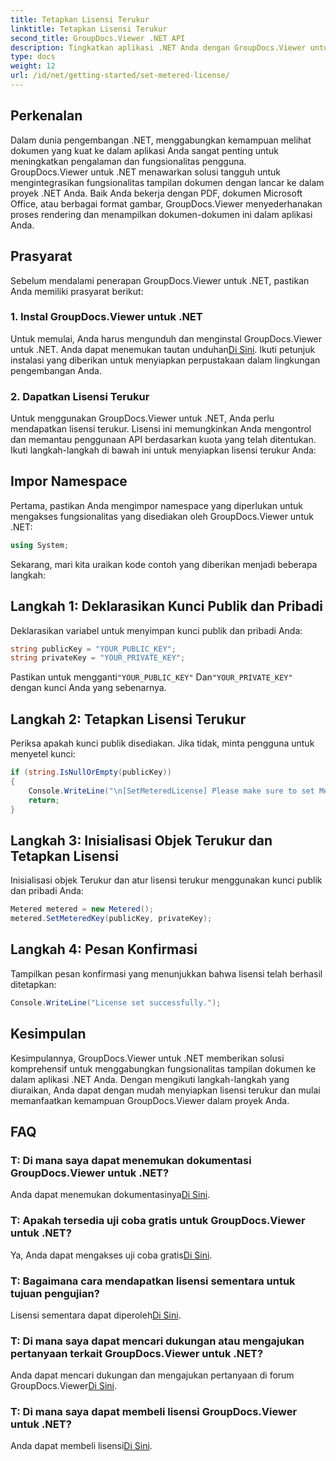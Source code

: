 ```yaml
---
title: Tetapkan Lisensi Terukur
linktitle: Tetapkan Lisensi Terukur
second_title: GroupDocs.Viewer .NET API
description: Tingkatkan aplikasi .NET Anda dengan GroupDocs.Viewer untuk tampilan dokumen yang lancar. Integrasikan fungsi rendering dokumen dengan mudah ke dalam proyek Anda.
type: docs
weight: 12
url: /id/net/getting-started/set-metered-license/
---
```

## Perkenalan
Dalam dunia pengembangan .NET, menggabungkan kemampuan melihat dokumen yang kuat ke dalam aplikasi Anda sangat penting untuk meningkatkan pengalaman dan fungsionalitas pengguna. GroupDocs.Viewer untuk .NET menawarkan solusi tangguh untuk mengintegrasikan fungsionalitas tampilan dokumen dengan lancar ke dalam proyek .NET Anda. Baik Anda bekerja dengan PDF, dokumen Microsoft Office, atau berbagai format gambar, GroupDocs.Viewer menyederhanakan proses rendering dan menampilkan dokumen-dokumen ini dalam aplikasi Anda.
## Prasyarat
Sebelum mendalami penerapan GroupDocs.Viewer untuk .NET, pastikan Anda memiliki prasyarat berikut:
### 1. Instal GroupDocs.Viewer untuk .NET
 Untuk memulai, Anda harus mengunduh dan menginstal GroupDocs.Viewer untuk .NET. Anda dapat menemukan tautan unduhan[Di Sini](https://releases.groupdocs.com/viewer/net/). Ikuti petunjuk instalasi yang diberikan untuk menyiapkan perpustakaan dalam lingkungan pengembangan Anda.
### 2. Dapatkan Lisensi Terukur
Untuk menggunakan GroupDocs.Viewer untuk .NET, Anda perlu mendapatkan lisensi terukur. Lisensi ini memungkinkan Anda mengontrol dan memantau penggunaan API berdasarkan kuota yang telah ditentukan. Ikuti langkah-langkah di bawah ini untuk menyiapkan lisensi terukur Anda:

## Impor Namespace
Pertama, pastikan Anda mengimpor namespace yang diperlukan untuk mengakses fungsionalitas yang disediakan oleh GroupDocs.Viewer untuk .NET:
```csharp
using System;
```

Sekarang, mari kita uraikan kode contoh yang diberikan menjadi beberapa langkah:
## Langkah 1: Deklarasikan Kunci Publik dan Pribadi
Deklarasikan variabel untuk menyimpan kunci publik dan pribadi Anda:
```csharp
string publicKey = "YOUR_PUBLIC_KEY";
string privateKey = "YOUR_PRIVATE_KEY";
```
 Pastikan untuk mengganti`"YOUR_PUBLIC_KEY"` Dan`"YOUR_PRIVATE_KEY"` dengan kunci Anda yang sebenarnya.
## Langkah 2: Tetapkan Lisensi Terukur
Periksa apakah kunci publik disediakan. Jika tidak, minta pengguna untuk menyetel kunci:
```csharp
if (string.IsNullOrEmpty(publicKey))
{
    Console.WriteLine("\n[SetMeteredLicense] Please make sure to set Metered keys. Learn more at https://purchase.groupdocs.com/faqs/licensing/metered.");
    return;
}
```
## Langkah 3: Inisialisasi Objek Terukur dan Tetapkan Lisensi
Inisialisasi objek Terukur dan atur lisensi terukur menggunakan kunci publik dan pribadi Anda:
```csharp
Metered metered = new Metered();
metered.SetMeteredKey(publicKey, privateKey);
```
## Langkah 4: Pesan Konfirmasi
Tampilkan pesan konfirmasi yang menunjukkan bahwa lisensi telah berhasil ditetapkan:
```csharp
Console.WriteLine("License set successfully.");
```

## Kesimpulan
Kesimpulannya, GroupDocs.Viewer untuk .NET memberikan solusi komprehensif untuk menggabungkan fungsionalitas tampilan dokumen ke dalam aplikasi .NET Anda. Dengan mengikuti langkah-langkah yang diuraikan, Anda dapat dengan mudah menyiapkan lisensi terukur dan mulai memanfaatkan kemampuan GroupDocs.Viewer dalam proyek Anda.
## FAQ
### T: Di mana saya dapat menemukan dokumentasi GroupDocs.Viewer untuk .NET?
 Anda dapat menemukan dokumentasinya[Di Sini](https://reference.groupdocs.com/viewer/net/).
### T: Apakah tersedia uji coba gratis untuk GroupDocs.Viewer untuk .NET?
 Ya, Anda dapat mengakses uji coba gratis[Di Sini](https://releases.groupdocs.com/).
### T: Bagaimana cara mendapatkan lisensi sementara untuk tujuan pengujian?
 Lisensi sementara dapat diperoleh[Di Sini](https://purchase.groupdocs.com/temporary-license/).
### T: Di mana saya dapat mencari dukungan atau mengajukan pertanyaan terkait GroupDocs.Viewer untuk .NET?
 Anda dapat mencari dukungan dan mengajukan pertanyaan di forum GroupDocs.Viewer[Di Sini](https://forum.groupdocs.com/c/viewer/9).
### T: Di mana saya dapat membeli lisensi GroupDocs.Viewer untuk .NET?
 Anda dapat membeli lisensi[Di Sini](https://purchase.groupdocs.com/buy).